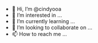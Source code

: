 - 👋 Hi, I’m @cindyooa
- 👀 I’m interested in ...
- 🌱 I’m currently learning ...
- 💞️ I’m looking to collaborate on ...
- 📫 How to reach me ...

<!---
cindyooa/cindyooa is a ✨ special ✨ repository because its `README.md` (this file) appears on your GitHub profile.
You can click the Preview link to take a look at your changes.
--->
